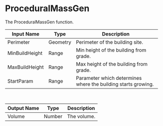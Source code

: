 

# ProceduralMassGen

The ProceduralMassGen function.

|Input Name|Type|Description|
|---|---|---|
|Perimeter|Geometry|Perimeter of the building site.|
|MinBuildHeight|Range|Min height of the building from grade.|
|MaxBuildHeight|Range|Max height of the building from grade.|
|StartParam|Range|Parameter which determines where the building starts growing.|


<br>

|Output Name|Type|Description|
|---|---|---|
|Volume|Number|The volume.|

